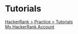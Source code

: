 # Tutorials

[HackerRank > Practice > Tutorials](https://www.hackerrank.com/domains/tutorials)
\
[My HackerRank Account](https://www.hackerrank.com/seydanurdemir)
